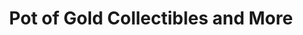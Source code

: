 ---
title: "Pot of Gold Collectibles and More"
url: /pleasant-hill/pot-of-gold-collectibles-and-more/
shop: toys
---